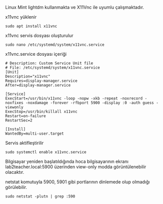 Linux Mint lightdm kullanmakta ve X11Vnc ile uyumlu çalışmaktadır.

x11vnc yüklenir
```
sudo apt install x11vnc
```

x11vnc servis dosyası oluşturulur
```
sudo nano /etc/systemd/system/x11vnc.service
```


x11vnc.service dosyası içeriği
```
# Description: Custom Service Unit file
# File: /etc/systemd/system/x11vnc.service
[Unit]
Description="x11vnc"
Requires=display-manager.service
After=display-manager.service

[Service]
ExecStart=/usr/bin/x11vnc -loop -nopw -xkb -repeat -noxrecord -noxfixes -noxdamage -forever -rfbport 5900 -display :0 -auth guess -viewonly
ExecStop=/usr/bin/killall x11vnc
Restart=on-failure
RestartSec=2

[Install]
WantedBy=multi-user.target
```


Servis aktifleştirilir
```
sudo systemctl enable x11vnc.service
```

Bilgisayar yeniden başlatıldığında hoca bilgisayarının ekranı lab2teacher.local:5900 üzerinden view-only modda görüntülenebilir olacaktır.

netstat komutuyla 5900, 5901 gibi portlarının dinlemede olup olmadığı görülebilir.
```
sudo netstat -plutn | grep :590
```

